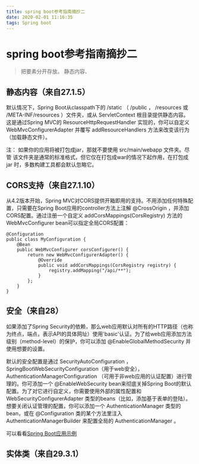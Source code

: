 ```yaml
---
title: spring boot参考指南摘抄二
date: 2020-02-01 11:16:35
tags: Spring boot
---
```


# spring boot参考指南摘抄二
> 把要素分开存放。
> 静态内容、

<!--more-->
## 静态内容（来自27.1.5）
默认情况下，Spring Boot从classpath下的 /static  （ /public  ， /resources  或 /META-INF/resources  ）文件夹，或从 ServletContext  根目录提供静态内容。这是通过Spring MVC的 ResourceHttpRequestHandler  实现的，你可以自定义 WebMvcConfigurerAdapter  并覆写 addResourceHandlers  方法来改变该行为（加载静态文件）。

注： 如果你的应用将被打包成jar，那就不要使用 src/main/webapp  文件夹。尽管
该文件夹是通常的标准格式，但它仅在打包成war的情况下起作用，在打包成jar
时，多数构建工具都会默认忽略它。

## CORS支持（来自27.1.10）
从4.2版本开始，Spring MVC对CORS提供开箱即用的支持。不用添加任何特殊配置，只需要在Spring Boot应用的controller方法上注解 @CrossOrigin  ，并添加CORS配置。通过注册一个自定义 addCorsMappings(CorsRegistry)  方法的 WebMvcConfigurer  bean可以指定全局CORS配置：
```
@Configuration
public class MyConfiguration {
	@Bean
	public WebMvcConfigurer corsConfigurer() {
		return new WebMvcConfigurerAdapter() {
			@Override
			public void addCorsMappings(CorsRegistry registry) {
				registry.addMapping("/api/**");
			}
		};
	}
}
```

## 安全（来自28）
如果添加了Spring Security的依赖，那么web应用默认对所有的HTTP路径（也称为终点，端点，表示API的具体网址）使用'basic'认证。为了给web应用添加方法级别（method-level）的保护，你可以添加 @EnableGlobalMethodSecurity  并使用想要的设置。

默认的安全配置是通过 SecurityAutoConfiguration  ， SpringBootWebSecurityConfiguration（用于web安全）， AuthenticationManagerConfiguration  （可用于非web应用的认证配置）进行管理的。你可添加一个 @EnableWebSecurity  bean来彻底关掉Spring Boot的默认配置。为了对它进行自定义，你需要使用外部的属性配置和 WebSecurityConfigurerAdapter  类型的beans（比如，添加基于表单的登陆）。 想要关闭认证管理的配置，你可以添加一个 AuthenticationManager  类型的bean，或在 @Configuration  类的某个方法里注入 AuthenticationManagerBuilder  来配置全局的 AuthenticationManager  。

可以看看[Spring Boot应用示例](https://github.com/spring-projects/spring-boot/tree/v1.4.1.RELEASE/spring-boot-samples/)

## 实体类（来自29.3.1）
